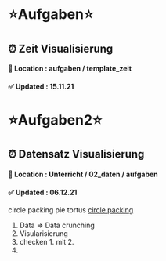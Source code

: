 # <strong>⭐️Aufgaben⭐️</strong>
## ⏰ Zeit Visualisierung
#### 📍 Location : aufgaben / template_zeit
#### ✅ Updated : 15.11.21

# <strong>⭐️Aufgaben2⭐️</strong>
## ⏰ Datensatz Visualisierung
#### 📍 Location : Unterricht / 02_daten / aufgaben
#### ✅ Updated : 06.12.21


circle packing 
pie tortus
[circle packing](https://en.wikipedia.org/wiki/Circle_packing)

1. Data => Data crunching
2. Visularisierung
3. checken 1. mit 2.
4.